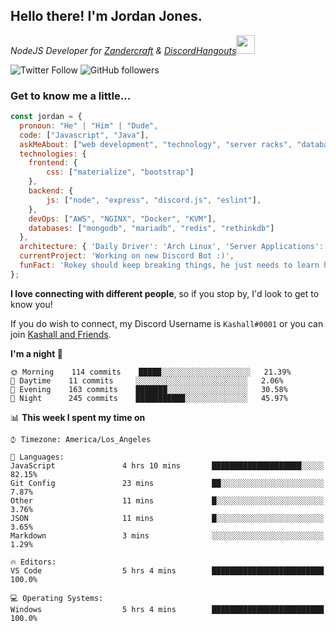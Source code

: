 <h2> Hello there! I'm Jordan Jones.</h2>
<p><em>NodeJS Developer for <a href="https://github.com/Zandercraft">Zandercraft</a> & <a href="https://github.com/DiscordHangouts">DiscordHangouts</a><img src="https://media.giphy.com/media/WUlplcMpOCEmTGBtBW/giphy.gif" width="30"></em></p>

![Twitter Follow](https://img.shields.io/twitter/follow/kashalls?label=Follow)
![GitHub followers](https://img.shields.io/github/followers/kashalls?label=Follow&style=social)

### Get to know me a little...

```javascript
const jordan = {
  pronoun: "He" | "Him" | "Dude",
  code: ["Javascript", "Java"],
  askMeAbout: ["web development", "technology", "server racks", "databases"],
  technologies: {
    frontend: {
        css: ["materialize", "bootstrap"]
    },
    backend: {
        js: ["node", "express", "discord.js", "eslint"],
    },
    devOps: ["AWS", "NGINX", "Docker", "KVM"],
    databases: ["mongodb", "mariadb", "redis", "rethinkdb"]
  },
  architecture: { 'Daily Driver': 'Arch Linux', 'Server Applications': 'Ubuntu Focal' },
  currentProject: 'Working on new Discord Bot :)',
  funFact: 'Rokey should keep breaking things, he just needs to learn how to fix them.'
};
```

<b>I love connecting with different people</b>, so if you stop by, I'd look to get to know you!

If you do wish to connect, my Discord Username is `Kashall#0001` or you can join <a href="https://discord.gg/Xv7WKN">Kashall and Friends</a>.

<!--START_SECTION:waka-->
**I'm a night 🦉** 

```text
🌞 Morning    114 commits    █████░░░░░░░░░░░░░░░░░░░░   21.39% 
🌆 Daytime    11 commits     ░░░░░░░░░░░░░░░░░░░░░░░░░   2.06% 
🌃 Evening    163 commits    ███████░░░░░░░░░░░░░░░░░░   30.58% 
🌙 Night      245 commits    ███████████░░░░░░░░░░░░░░   45.97%

```


📊 **This week I spent my time on** 

```text
⌚︎ Timezone: America/Los_Angeles

💬 Languages: 
JavaScript               4 hrs 10 mins       ████████████████████░░░░░   82.15% 
Git Config               23 mins             ██░░░░░░░░░░░░░░░░░░░░░░░   7.87% 
Other                    11 mins             █░░░░░░░░░░░░░░░░░░░░░░░░   3.76% 
JSON                     11 mins             █░░░░░░░░░░░░░░░░░░░░░░░░   3.65% 
Markdown                 3 mins              ░░░░░░░░░░░░░░░░░░░░░░░░░   1.29%

🔥 Editors: 
VS Code                  5 hrs 4 mins        █████████████████████████   100.0%

💻 Operating Systems: 
Windows                  5 hrs 4 mins        █████████████████████████   100.0%

```


<!--END_SECTION:waka-->

